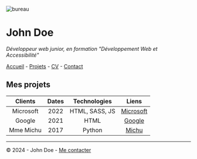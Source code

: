 ![bureau](https://cdn.discordapp.com/attachments/1208043598558400513/1215577342060003338/image.png?ex=65fd419e&is=65eacc9e&hm=49eb395d3af443bd8ce47c404f203635e72e023da201ef21c55a3df8a0b04373&)
# John Doe
*Développeur web junior, en formation "Développement Web et Accessibilité"*

[Accueil](/README.md) - [Projets](/projets.md) - [CV](/cv.md) - [Contact](/contact.md)

## Mes projets

| Clients | Dates | Technologies | Liens |
| :-------: | :-----: | :------------: | :-----:|
| Microsoft | 2022 | HTML, SASS, JS | [Microsoft](https://www.microsoft.com/fr-fr) |
| Google | 2021 | HTML | [Google](https://www.google.com/fr-fr) |
| Mme Michu | 2017 | Python | [Michu](https://www.microsoft.com/fr-fr) |
--- 

© 2024 - John Doe - [Me contacter](/contact.md)